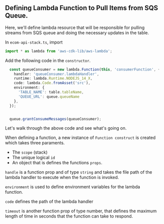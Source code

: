 ## Defining Lambda Function to Pull Items from SQS Queue.
Here, we'll define lambda resource that will be responsible for pulling streams from SQS queue and doing the necessary updates in the table.

In `ecom-api-stack.ts`, import

```ts
import * as lambda from 'aws-cdk-lib/aws-lambda';
```

Add the following code in the `constructor`.

```ts
  const queueConsumer = new lambda.Function(this, 'consumerFunction', {
    handler: 'queueConsumer.lambdaHandler',
    runtime: lambda.Runtime.NODEJS_14_X,
    code: lambda.Code.fromAsset('src'),
    environment: {
      'TABLE_NAME': table.tableName,
      'QUEUE_URL': queue.queueName
    },
  });


  queue.grantConsumeMessages(queueConsumer);
```

Let's walk through the above code and see what's going on.

When defining a function, a new instance of `Function construct` is created which takes three paraments.

- The `scope` (stack)
- The unique logical `id` 
- An object that is defines the functions `props`. 

`handle` is a function prop and of type `string` and takes the file path of the lambda handler to execute when the function is invoked.

`environment` is used to define environment variables for the lambda function.

`code` defines the path of the lambda handler

`timeout` is another function prop of type number, that defines the maximum length of time in seconds that the function can take to respond.